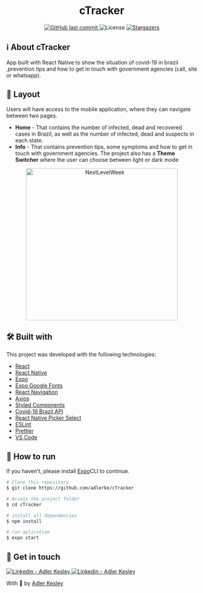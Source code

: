 
<h1 align="center">
    cTracker
</h1>

<p align="center"> 
  <a href="https://github.com/adlerke/cTracker/commits/master">
    <img alt="GitHub last commit" src="https://img.shields.io/github/last-commit/adlerke/cTracker?style=for-the-badge">
  </a>
  <img alt="License" src="https://img.shields.io/badge/license-MIT-brightgreen?style=for-the-badge">
   <a href="https://github.com/adlerke/cTracker/stargazers">
    <img alt="Stargazers" src="https://img.shields.io/github/stars/adlerke/cTracker?style=for-the-badge">
  </a>

</p>


## ℹ️ About cTracker

App built with React Native to show the situation of covid-19 in brazil ,prevention tips and how to get in touch with government agencies (call, site or whatsapp).


## 🎨 Layout

Users will have access to the mobile application, where they can navigate between two pages.
<ul>
  <li><b>Home</b> - That contains the number of infected, dead and recovered cases in Brazil, as well as the number of infected, dead and suspects in each state.</li> 
  <li><b>Info</b> - That contains prevention tips, some symptoms and how to get in touch with government agencies.
The project also has a <b>Theme Switcher</b> where the user can choose between light or dark mode</li>
</ul>



<p align="center">
  <img alt="NextLevelWeek" title="#NextLevelWeek" src="./assets/mock_mobile.gif" width="400px" />
</p>


## 🛠 Built with

This project was developed with the following technologies:

-   [React](https://pt-br.reactjs.org/)
-   [React Native](https://reactnative.dev/)
-   [Expo](https://expo.io/learn)
-   [Expo Google Fonts](https://github.com/expo/google-fonts)
-   [React Navigation](https://reactnavigation.org/)
-   [Axios](https://www.npmjs.com/package/axios)
-   [Styled Components](https://styled-components.com/)
-   [Covid-19 Brazil API](https://covid19-brazil-api.now.sh/)
-   [React Native Picker Select](https://www.npmjs.com/package/react-native-picker-select)
-   [ESLint](https://eslint.org/)
-   [Prettier](https://prettier.io/)
-   [VS Code](https://code.visualstudio.com/)




## 🚀 How to run
If you haven't, please install [Expo](https://expo.io/learn)CLI to continue.

```bash
# Clone this repository
$ git clone https://github.com/adlerke/cTracker

# Access the project folder
$ cd cTracker

# install all dependencies
$ npm install

# run aplication
$ expo start

```

## 📝 Get in touch


<a href="https://www.https://twitter.com/adlerkes" target="_blank" >
    <img alt="Linkedin - Adler Kesley" src="https://img.shields.io/badge/Twitter--%23F8952D?style=for-the-badge&logo=twitter">
</a>
  <a href="https://www.linkedin.com/in/adler-kesley-34b09511b/" target="_blank" >
  <img alt="Linkedin - Adler Kesley" src="https://img.shields.io/badge/Linkedin--%23F8952D?style=for-the-badge&logo=linkedin">
</a>
<p>With 💙 by <a href="https://instagram.com/_adlerk" target="_blank" >Adler Kesley</a>




[nodejs]: https://nodejs.org/
[expo]: https://expo.io/
[reactjs]: https://reactjs.org
[rn]: https://facebook.github.io/react-native/
[yarn]: https://yarnpkg.com/
[vscode]: https://code.visualstudio.com/
[vceditconfig]: https://marketplace.visualstudio.com/items?itemName=EditorConfig.EditorConfig
[license]: https://opensource.org/licenses/MIT
[vceslint]: https://marketplace.visualstudio.com/items?itemName=dbaeumer.vscode-eslint
[prettier]: https://marketplace.visualstudio.com/items?itemName=esbenp.prettier-vscode
[rs]: https://rocketseat.com.br

